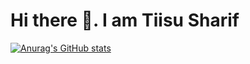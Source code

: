 # Hi there 👋. I am Tiisu Sharif
[![Anurag's GitHub stats](https://github-readme-stats.vercel.app/api?username=Tiisu)](https://github.com/Tiisu/github-readme-stats)

